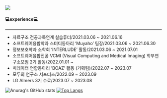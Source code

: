 <img src="https://capsule-render.vercel.app/api?type=wave&color=gradient&height=200&section=header&text=YEJINCODE&fontSize=90" />

<!--
### ✨ ABOUT ME ✨
--- 
-->
#### 💻experience💻
---

- 자료구조 전공과목연계 실습튜터/2021.03.06 ~ 2021.06.16
- 소프트웨어융합학과 스터디동아리 ‘Muyaho’ 팀장/2021.03.06 ~ 2021.06.30
- 정보보호학과 소학회 ‘INTERLUDE’ 활동/2021.03.06 ~ 2021.07.01
- 소프트웨어융합전공 VCMI (Visual Computing and Medical Imaging) 학부연구소모임 2기 활동/2022.01.01 ~ 
- 빅데이터 연합동아리 ’BOAZ’ 활동 (기획팀)/2022.07 ~ 2023.07
- 모두의 연구소 서포터즈/2022.09 ~ 2023.09
- LG AImers 3기 수료/2023.07 ~ 2023.08

![Anurag's GitHub stats](https://github-readme-stats.vercel.app/api?username=yejincode&show_icons=true&theme=cobalt)
[![Top Langs](https://github-readme-stats.vercel.app/api/top-langs/?username=yejincode&layout=compact)](https://github.com/yejincode/github-readme-stats)




<!--
**yejincode/yejincode** is a ✨ _special_ ✨ repository because its `README.md` (this file) appears on your GitHub profile.

Here are some ideas to get you started:

- 🔭 I’m currently working on ...
- 🌱 I’m currently learning ...
- 👯 I’m looking to collaborate on ...
- 🤔 I’m looking for help with ...
- 💬 Ask me about ...
- 📫 How to reach me: ...
- 😄 Pronouns: ...
- ⚡ Fun fact: ...
-->
